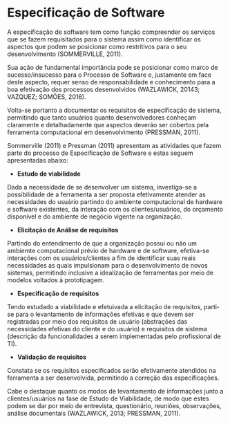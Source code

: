 # Especificação de Software

A especificação de software tem como função compreender os serviços que se fazem requisitados para o sistema assim como identificar os aspectos que podem se posicionar como restritivos para o seu desenvolvimento (SOMMERVILLE, 2011).

Sua ação de fundamental importância pode se posicionar como marco de sucesso/insucesso para o Processo de Software e, justamente em face deste aspecto, requer senso de responsabilidade e conhecimento para a boa efetivação dos processos desenvolvidos (WAZLAWICK, 20143; VAZQUEZ; SOMÕES, 2016).

Volta-se portanto a documentar os requisitos de especificação de sistema, permitindo que tanto usuários quanto desenvolvedores conheçam claramente e detalhadamente que aspectos deverão ser cobertos pela ferramenta computacional em desenvolvimento (PRESSMAN, 2011).

Sommerville (2011) e Pressman (2011) apresentam as atividades que fazem parte do processo de Especificação de Software e estas seguem apresentadas abaixo:

- **Estudo de viabilidade**

Dada a necessidade de se desenvolver um sistema, investiga-se a possibilidade de a ferramenta a ser proposta efetivamente atender as necessidades do usuário partindo do ambiente computacional de hardware e software existentes, da interação com os clientes/usuários, do orçamento disponível e do ambiente de negócio vigente na organização.

- **Elicitação de Análise de requisitos**

Partindo do entendimento de que a organização possui ou não um ambiemte computacional prévio de hardware e de software, efetiva-se interações com os usuários/clientes a fim de identificar suas reais necessidades as quais impulsionam para o desenvolvimento de novos sistemas, permitindo inclusive a idealização de ferramentas por meio de modelos voltados à prototipagem.

- **Especificação de requisitos**

Tendo estudado a viabilidade e efetuivada a elicitação de requisitos, parti-se para o levantamento de informações efetivas e que devem ser registradas por meio dos requisitos de usuário (abstrações das necessidades efetivas do cliente e do usuário)  e requisitos de sistema (descrição da funcionalidades a serem implementadas pelo profissional de TI).

- **Validação de requisitos**

Constata se os requisitos especificados serão efetivamente atendidos na ferramenta a ser desenvolvida, permitindo a correção das especificações.


Cabe o destaque quanto os modos de levantamento de informações junto a clientes/usuários na fase de Estudo de Viabilidade, de modo que estes podem se dar por meio de entrevista, questionário, reuniões, observações, análise documentais (WAZLAWICK, 2013; PRESSMAN, 2011).

